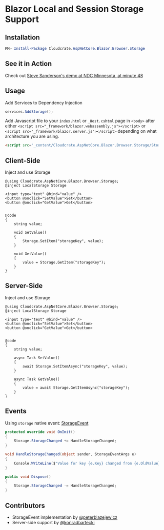 
# Blazor Local and Session Storage Support

## Installation

```powershell
PM> Install-Package Cloudcrate.AspNetCore.Blazor.Browser.Storage
```

## See it in Action

Check out [Steve Sanderson's demo at NDC Minnesota, at minute 48](https://youtu.be/JU-6pAxqAa4?t=2875)

## Usage

Add Services to Dependency Injection

```csharp
services.AddStorage();
```

Add Javascript file to your `index.html` or `_Host.cshtml` page in `<body>` after either `<script src="_framework/blazor.webassembly.js"></script>` or `<script src="_framework/blazor.server.js"></script>` depending on what architecture you are using.

```html   
<script src="_content/Cloudcrate.AspNetCore.Blazor.Browser.Storage/Storage.js"></script>
```

## Client-Side

Inject and use Storage

```razor
@using Cloudcrate.AspNetCore.Blazor.Browser.Storage;
@inject LocalStorage Storage

<input type="text" @bind="value" />
<button @onclick="SetValue">Set</button>
<button @onclick="GetValue">Get</button>


@code
{
    string value;

    void SetValue()
    {
        Storage.SetItem("storageKey", value);
    }

    void GetValue()
    {
        value = Storage.GetItem("storageKey");
    }
}
```

## Server-Side

Inject and use Storage

```razor
@using Cloudcrate.AspNetCore.Blazor.Browser.Storage;
@inject LocalStorage Storage

<input type="text" @bind="value" />
<button @onclick="SetValue">Set</button>
<button @onclick="GetValue">Get</button>


@code
{
    string value;

    async Task SetValue()
    {
        await Storage.SetItemAsync("storageKey", value);
    }

    async Task GetValue()
    {
        value = await Storage.GetItemAsync("storageKey");
    }
}
```

## Events

Using `storage` native event: [StorageEvent](https://developer.mozilla.org/en-US/docs/Web/API/StorageEvent)

```csharp
protected override void OnInit()
{
    Storage.StorageChanged += HandleStorageChanged;
}

void HandleStorageChanged(object sender, StorageEventArgs e)  
{  
    Console.WriteLine($"Value for key {e.Key} changed from {e.OldValue} to {e.NewValue}");
} 

public void Dispose()
{
    Storage.StorageChanged -= HandleStorageChanged;
}
```

## Contributors

* StorageEvent implementation by [@peterblazejewicz](https://github.com/peterblazejewicz)
* Server-side support by [@konradbartecki](https://github.com/konradbartecki/)
